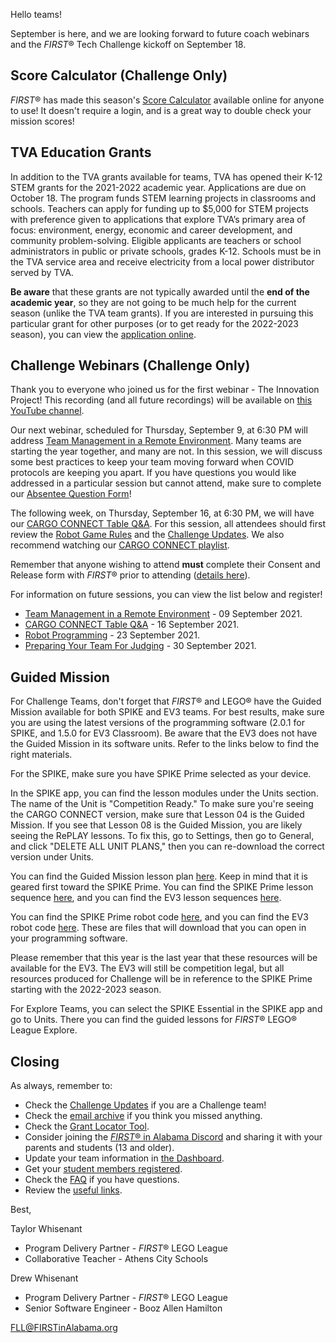 Hello teams!

September is here, and we are looking forward to future coach webinars and the *FIRST*&reg; Tech Challenge kickoff on September 18.

## Score Calculator (Challenge Only)

*FIRST*&reg; has made this season's [Score Calculator](https://remotehub.firstinspires.org/scoresheet) available online for anyone to use! It doesn't require a login, and is a great way to double check your mission scores!


## TVA Education Grants

In addition to the TVA grants available for teams, TVA has opened their K-12 STEM grants for the 2021-2022 academic year. Applications are due on October 18. The program funds STEM learning projects in classrooms and schools. Teachers can apply for funding up to \$5,000 for STEM projects with preference given to applications that explore TVA’s primary area of focus: environment, energy, economic and career development, and community problem-solving. Eligible applicants are teachers or school administrators in public or private schools, grades K-12. Schools must be in the TVA service area and receive electricity from a local power distributor served by TVA.

**Be aware** that these grants are not typically awarded until the **end of the academic year**, so they are not going to be much help for the current season (unlike the TVA team grants). If you are interested in pursuing this particular grant for other purposes (or to get ready for the 2022-2023 season), you can view the [application online](https://www.tsin.org/classroom-grants).


## Challenge Webinars (Challenge Only)

Thank you to everyone who joined us for the first webinar - The Innovation Project! This recording (and all future recordings) will be available on [this YouTube channel](https://www.youtube.com/playlist?list=PLgAFQNEo9Gn9aLBNm1BQX_8BHWpx40vLS).

Our next webinar, scheduled for Thursday, September 9, at 6:30 PM will address [Team Management in a Remote Environment](https://www.eventbrite.com/e/169023103653). Many teams are starting the year together, and many are not. In this session, we will discuss some best practices to keep your team moving forward when COVID protocols are keeping you apart. If you have questions you would like addressed in a particular session but cannot attend, make sure to complete our [Absentee Question Form](https://forms.gle/GtzrxepfzNgin5NS6)!

The following week, on Thursday, September 16, at 6:30 PM, we will have our [CARGO CONNECT Table Q&A](https://www.eventbrite.com/e/168444910261). For this session, all attendees should first review the [Robot Game Rules](https://firstinspiresst01.blob.core.windows.net/first-forward/fll-challenge/fll-challenge-cargo-connect-robot-game-rulebook.pdf) and the [Challenge Updates](https://firstinspiresst01.blob.core.windows.net/first-forward/fll-challenge/fll-challenge-cargo-connect-challenge-updates.pdf). We also recommend watching our [CARGO CONNECT playlist](https://www.youtube.com/watch?v=eE9UZNM0Oss&list=PLgAFQNEo9Gn9sJS5w91z1FvumnuAOneEa).

Remember that anyone wishing to attend **must** complete their Consent and Release form with *FIRST*&reg; prior to attending ([details here](https://github.com/drewwhis/first-in-alabama/wiki/Complete-the-Consent-and-Release-Form)).

For information on future sessions, you can view the list below and register!
- [Team Management in a Remote Environment](https://www.eventbrite.com/e/169023103653) - 09 September 2021.
- [CARGO CONNECT Table Q&A](https://www.eventbrite.com/e/168444910261) - 16 September 2021.
- [Robot Programming](https://www.eventbrite.com/e/168467305245) - 23 September 2021.
- [Preparing Your Team For Judging](https://www.eventbrite.com/e/168632082097) - 30 September 2021.


## Guided Mission

For Challenge Teams, don't forget that *FIRST*&reg; and LEGO&reg; have the Guided Mission available for both SPIKE and EV3 teams. For best results, make sure you are using the latest versions of the programming software (2.0.1 for SPIKE, and 1.5.0 for EV3 Classroom). Be aware that the EV3 does not have the Guided Mission in its software units. Refer to the links below to find the right materials.

For the SPIKE, make sure you have SPIKE Prime selected as your device.

In the SPIKE app, you can find the lesson modules under the Units section. The name of the Unit is "Competition Ready." To make sure you're seeing the CARGO CONNECT version, make sure that Lesson 04 is the Guided Mission. If you see that Lesson 08 is the Guided Mission, you are likely seeing the RePLAY lessons. To fix this, go to Settings, then go to General, and click "DELETE ALL UNIT PLANS," then you can re-download the correct version under Units.

You can find the Guided Mission lesson plan [here](https://education.lego.com/en-us/lessons/prime-competition-ready/spike-prime-the-guided-mission#lesson-plan). Keep in mind that it is geared first toward the SPIKE Prime. You can find the SPIKE Prime lesson sequence [here](https://education.lego.com/en-us/lessons/prime-competition-ready), and you can find the EV3 lesson sequences [here](https://firstinspiresst01.blob.core.windows.net/first-forward/fll-challenge/fll-challenge-cargo-connect-ev3-lab-alternative-lesson-sequence.pdf).

You can find the SPIKE Prime robot code [here](https://firstinspiresst01.blob.core.windows.net/first-forward/fll-challenge/fll-spike-prime-guided-mission-air-drop-code.llsp), and you can find the EV3 robot code [here](https://firstinspiresst01.blob.core.windows.net/first-forward/fll-challenge/fll-challenge-cargo-connect-ev3-classroom-guided-mission-air-drop-code.lmsp). These are files that will download that you can open in your programming software.

Please remember that this year is the last year that these resources will be available for the EV3. The EV3 will still be competition legal, but all resources produced for Challenge will be in reference to the SPIKE Prime starting with the 2022-2023 season.

For Explore Teams, you can select the SPIKE Essential in the SPIKE app and go to Units. There you can find the guided lessons for *FIRST*&reg; LEGO&reg; League Explore.


## Closing

As always, remember to:
- Check the [Challenge Updates](https://firstinspiresst01.blob.core.windows.net/first-forward/fll-challenge/fll-challenge-cargo-connect-challenge-updates.pdf) if you are a Challenge team!
- Check the [email archive](https://github.com/drewwhis/first-in-alabama/tree/main/2021-2022/email-blasts) if you think you missed anything.
- Check the [Grant Locator Tool](https://www.firstinspires.org/robotics/team-grants).
- Consider joining the [*FIRST*&reg; in Alabama Discord](http://discord.gg/7eyJvm3) and sharing it with your parents and students (13 and older).
- Update your team information in [the Dashboard](https://my.firstinspires.org/Dashboard/).
- Get your [student members registered](https://www.firstinspires.org/resource-library/youth-registration-system).
- Check the [FAQ](https://github.com/drewwhis/first-in-alabama/wiki/Frequently-Asked-Questions) if you have questions.
- Review the [useful links](https://github.com/drewwhis/first-in-alabama/wiki/Useful-Links).

Best,

Taylor Whisenant
- Program Delivery Partner - *FIRST*&reg; LEGO League
- Collaborative Teacher - Athens City Schools

Drew Whisenant
- Program Delivery Partner - *FIRST*&reg; LEGO League
- Senior Software Engineer - Booz Allen Hamilton

FLL@FIRSTinAlabama.org